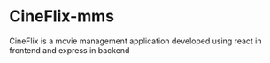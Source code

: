 # CineFlix-mms
CineFlix is a movie management application developed using react in frontend and express in backend
